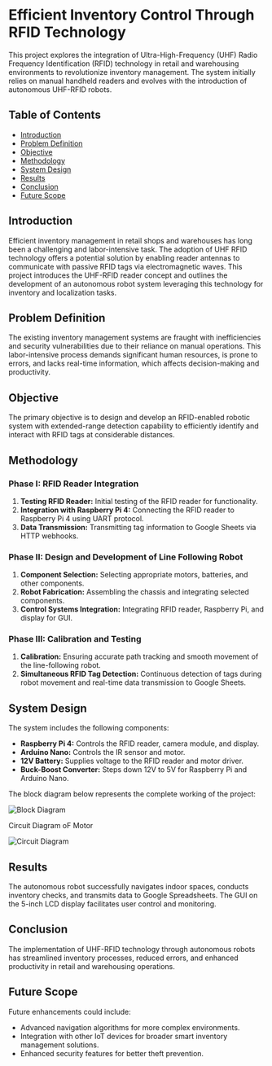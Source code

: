 # Efficient Inventory Control Through RFID Technology

This project explores the integration of Ultra-High-Frequency (UHF) Radio Frequency Identification (RFID) technology in retail and warehousing environments to revolutionize inventory management. The system initially relies on manual handheld readers and evolves with the introduction of autonomous UHF-RFID robots.

## Table of Contents

- [Introduction](#introduction)
- [Problem Definition](#problem-definition)
- [Objective](#objective)
- [Methodology](#methodology)
- [System Design](#system-design)
- [Results](#results)
- [Conclusion](#conclusion)
- [Future Scope](#future-scope)


## Introduction

Efficient inventory management in retail shops and warehouses has long been a challenging and labor-intensive task. The adoption of UHF RFID technology offers a potential solution by enabling reader antennas to communicate with passive RFID tags via electromagnetic waves. This project introduces the UHF-RFID reader concept and outlines the development of an autonomous robot system leveraging this technology for inventory and localization tasks.

## Problem Definition

The existing inventory management systems are fraught with inefficiencies and security vulnerabilities due to their reliance on manual operations. This labor-intensive process demands significant human resources, is prone to errors, and lacks real-time information, which affects decision-making and productivity. 

## Objective

The primary objective is to design and develop an RFID-enabled robotic system with extended-range detection capability to efficiently identify and interact with RFID tags at considerable distances.

## Methodology

### Phase I: RFID Reader Integration
1. **Testing RFID Reader:** Initial testing of the RFID reader for functionality.
2. **Integration with Raspberry Pi 4:** Connecting the RFID reader to Raspberry Pi 4 using UART protocol.
3. **Data Transmission:** Transmitting tag information to Google Sheets via HTTP webhooks.

### Phase II: Design and Development of Line Following Robot
1. **Component Selection:** Selecting appropriate motors, batteries, and other components.
2. **Robot Fabrication:** Assembling the chassis and integrating selected components.
3. **Control Systems Integration:** Integrating RFID reader, Raspberry Pi, and display for GUI.

### Phase III: Calibration and Testing
1. **Calibration:** Ensuring accurate path tracking and smooth movement of the line-following robot.
2. **Simultaneous RFID Tag Detection:** Continuous detection of tags during robot movement and real-time data transmission to Google Sheets.

## System Design

The system includes the following components:
- **Raspberry Pi 4:** Controls the RFID reader, camera module, and display.
- **Arduino Nano:** Controls the IR sensor and motor.
- **12V Battery:** Supplies voltage to the RFID reader and motor driver.
- **Buck-Boost Converter:** Steps down 12V to 5V for Raspberry Pi and Arduino Nano.

The block diagram below represents the complete working of the project:

![Block Diagram](https://github.com/Dhanush-b/Efficient-Inventory-Control-Through-RFID-Technology/assets/83268895/ee8b3b75-04ce-4b61-93ae-e9a562f95667)

Circuit Diagram oF Motor

![Circuit Diagram](https://github.com/Dhanush-b/Efficient-Inventory-Control-Through-RFID-Technology/assets/83268895/d4807123-a6ff-49b0-be68-f04efa8ab724)


## Results

The autonomous robot successfully navigates indoor spaces, conducts inventory checks, and transmits data to Google Spreadsheets. The GUI on the 5-inch LCD display facilitates user control and monitoring.

## Conclusion

The implementation of UHF-RFID technology through autonomous robots has streamlined inventory processes, reduced errors, and enhanced productivity in retail and warehousing operations.

## Future Scope

Future enhancements could include:
- Advanced navigation algorithms for more complex environments.
- Integration with other IoT devices for broader smart inventory management solutions.
- Enhanced security features for better theft prevention.


